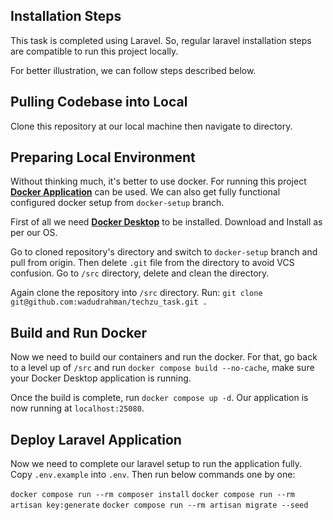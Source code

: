 ## Installation Steps

This task is completed using Laravel. So, regular laravel installation steps are compatible to run this project locally. 

For better illustration, we can follow steps described below.

## Pulling Codebase into Local

Clone this repository at our local machine then navigate to directory.

## Preparing Local Environment

Without thinking much, it's better to use docker. For running this project **[Docker Application](https://github.com/aschmelyun/docker-compose-laravel)** can be used. 
We can also get fully functional configured docker setup from `docker-setup` branch.

First of all we need **[Docker Desktop](https://www.docker.com/products/docker-desktop/)** to be installed. Download and Install as per our OS.

Go to cloned repository's directory and switch to `docker-setup` branch and pull from origin. Then delete `.git` file from the directory to avoid VCS confusion. Go to `/src` directory, delete and clean the directory.

Again clone the repository into `/src` directory. Run: `git clone git@github.com:wadudrahman/techzu_task.git .`

## Build and Run Docker

Now we need to build our containers and run the docker. For that, go back to a level up of `/src` and run `docker compose build --no-cache`, make sure your Docker Desktop application is running.

Once the build is complete, run `docker compose up -d`. Our application is now running at `localhost:25080`.

## Deploy Laravel Application

Now we need to complete our laravel setup to run the application fully. Copy `.env.example` into `.env`. Then run below commands one by one:

`docker compose run --rm composer install` 
`docker compose run --rm artisan key:generate`
`docker compose run --rm artisan migrate --seed`
